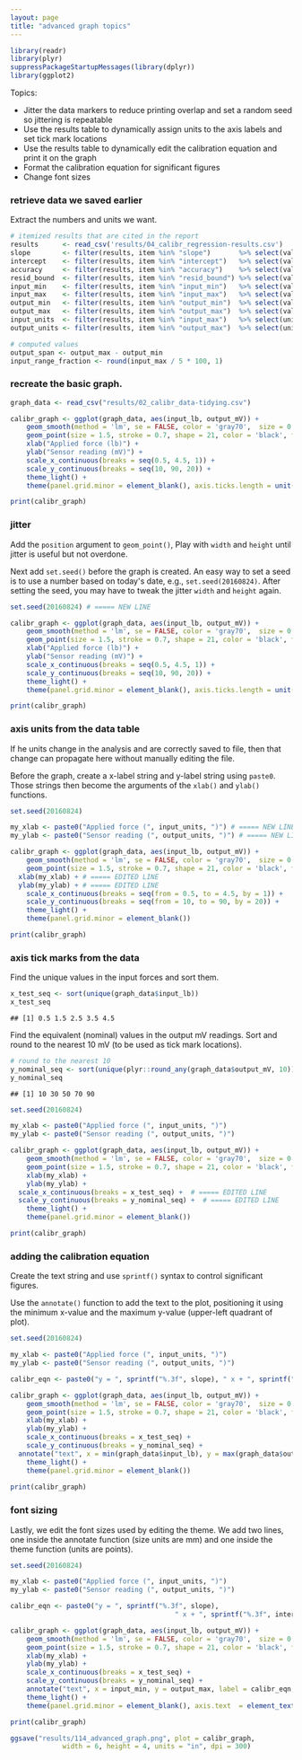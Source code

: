 ```yaml
---
layout: page
title: "advanced graph topics"
---
```





```r
library(readr)
library(plyr)
suppressPackageStartupMessages(library(dplyr))
library(ggplot2)
```

Topics: 

- Jitter the data markers to reduce printing overlap and set a random seed so jittering is repeatable 
- Use the results table to dynamically assign units to the axis labels and set  tick mark locations
- Use the results table to dynamically edit the calibration equation and print it on the graph
- Format the calibration equation for significant figures
- Change font sizes

### retrieve data we saved earlier

Extract the numbers and units we want. 


```r
# itemized results that are cited in the report 
results      <- read_csv('results/04_calibr_regression-results.csv')
slope        <- filter(results, item %in% "slope")       %>% select(value)
intercept    <- filter(results, item %in% "intercept")   %>% select(value)
accuracy     <- filter(results, item %in% "accuracy")    %>% select(value)
resid_bound  <- filter(results, item %in% "resid_bound") %>% select(value)
input_min    <- filter(results, item %in% "input_min")   %>% select(value)
input_max    <- filter(results, item %in% "input_max")   %>% select(value)
output_min   <- filter(results, item %in% "output_min")  %>% select(value)
output_max   <- filter(results, item %in% "output_max")  %>% select(value)
input_units  <- filter(results, item %in% "input_max")   %>% select(units)
output_units <- filter(results, item %in% "output_max")  %>% select(units)

# computed values
output_span <- output_max - output_min
input_range_fraction <- round(input_max / 5 * 100, 1)
```


### recreate the basic graph. 


```r
graph_data <- read_csv("results/02_calibr_data-tidying.csv")

calibr_graph <- ggplot(graph_data, aes(input_lb, output_mV)) +
    geom_smooth(method = 'lm', se = FALSE, color = 'gray70',  size = 0.5) + 
    geom_point(size = 1.5, stroke = 0.7, shape = 21, color = 'black', fill= 'gray70') +
    xlab("Applied force (lb)") + 
    ylab("Sensor reading (mV)") +
    scale_x_continuous(breaks = seq(0.5, 4.5, 1)) +
    scale_y_continuous(breaks = seq(10, 90, 20)) +
    theme_light() +
    theme(panel.grid.minor = element_blank(), axis.ticks.length = unit(2, "mm"))

print(calibr_graph)
```

### jitter

Add the `position` argument to `geom_point()`, Play with `width` and `height` until jitter is useful but not overdone. 

Next add `set.seed()` before the graph is created. An easy way to set a seed is to use a number based on today's date, e.g., `set.seed(20160824)`. After setting the seed, you may have to tweak the jitter `width` and `height` again. 


```r
set.seed(20160824) # ===== NEW LINE

calibr_graph <- ggplot(graph_data, aes(input_lb, output_mV)) +
    geom_smooth(method = 'lm', se = FALSE, color = 'gray70',  size = 0.5) + 
    geom_point(size = 1.5, stroke = 0.7, shape = 21, color = 'black', fill= 'gray70', position = position_jitter(width = 0.08, height = 0)) + # ===== ADD POSITION ARGUMENT
    xlab("Applied force (lb)") + 
    ylab("Sensor reading (mV)") +
    scale_x_continuous(breaks = seq(0.5, 4.5, 1)) +
    scale_y_continuous(breaks = seq(10, 90, 20)) +
    theme_light() +
    theme(panel.grid.minor = element_blank(), axis.ticks.length = unit(2, "mm"))

print(calibr_graph)
```

### axis units from the data table

If he units change in the analysis and are correctly saved to file, then that change can propagate here without manually editing the file. 

Before the graph, create a x-label string and y-label string using `paste0`. Those strings then become the arguments of the `xlab()` and `ylab()` functions. 


```r
set.seed(20160824)

my_xlab <- paste0("Applied force (", input_units, ")") # ===== NEW LINE
my_ylab <- paste0("Sensor reading (", output_units, ")") # ===== NEW LINE

calibr_graph <- ggplot(graph_data, aes(input_lb, output_mV)) +
    geom_smooth(method = 'lm', se = FALSE, color = 'gray70',  size = 0.5) + 
    geom_point(size = 1.5, stroke = 0.7, shape = 21, color = 'black', fill= 'gray70', position = position_jitter(width = 0.08, height = 0)) + 
  xlab(my_xlab) + # ===== EDITED LINE
  ylab(my_ylab) + # ===== EDITED LINE
	scale_x_continuous(breaks = seq(from = 0.5, to = 4.5, by = 1)) +
	scale_y_continuous(breaks = seq(from = 10, to = 90, by = 20)) +
	theme_light() +
	theme(panel.grid.minor = element_blank())

print(calibr_graph)
```

### axis tick marks from the data

Find the unique values in the input forces and sort them. 


```r
x_test_seq <- sort(unique(graph_data$input_lb))
x_test_seq
```

```
## [1] 0.5 1.5 2.5 3.5 4.5
```

Find the equivalent (nominal) values in the output mV readings. Sort and round to the nearest 10 mV (to be used as tick mark locations). 


```r
# round to the nearest 10
y_nominal_seq <- sort(unique(plyr::round_any(graph_data$output_mV, 10)))
y_nominal_seq
```

```
## [1] 10 30 50 70 90
```


```r
set.seed(20160824)

my_xlab <- paste0("Applied force (", input_units, ")")
my_ylab <- paste0("Sensor reading (", output_units, ")")

calibr_graph <- ggplot(graph_data, aes(input_lb, output_mV)) +
    geom_smooth(method = 'lm', se = FALSE, color = 'gray70',  size = 0.5) + 
    geom_point(size = 1.5, stroke = 0.7, shape = 21, color = 'black', fill= 'gray70', position = position_jitter(width = 0.08, height = 0)) + 
	xlab(my_xlab) + 
	ylab(my_ylab) +
  scale_x_continuous(breaks = x_test_seq) +  # ===== EDITED LINE
  scale_y_continuous(breaks = y_nominal_seq) +  # ===== EDITED LINE
	theme_light() +
	theme(panel.grid.minor = element_blank())

print(calibr_graph)
```


### adding the calibration equation

Create the text string and use `sprintf()` syntax to control significant figures.

Use the `annotate()` function to add the text to the plot, positioning it using the minimum x-value and the maximum y-value (upper-left quadrant of plot).  


```r
set.seed(20160824)

my_xlab <- paste0("Applied force (", input_units, ")")
my_ylab <- paste0("Sensor reading (", output_units, ")")

calibr_eqn <- paste0("y = ", sprintf("%.3f", slope), " x + ", sprintf("%.3f", intercept)) # ===== NEW LINE

calibr_graph <- ggplot(graph_data, aes(input_lb, output_mV)) +
    geom_smooth(method = 'lm', se = FALSE, color = 'gray70',  size = 0.5) + 
    geom_point(size = 1.5, stroke = 0.7, shape = 21, color = 'black', fill= 'gray70', position = position_jitter(width = 0.08, height = 0)) + 
	xlab(my_xlab) + 
	ylab(my_ylab) +
	scale_x_continuous(breaks = x_test_seq) +
	scale_y_continuous(breaks = y_nominal_seq) +
  annotate("text", x = min(graph_data$input_lb), y = max(graph_data$output_mV), label = calibr_eqn, family = "serif", fontface = "italic", hjust = "left", vjust = "top") +  # ===== NEW LINE
	theme_light() +
	theme(panel.grid.minor = element_blank())
		
print(calibr_graph)
```

### font sizing

Lastly, we edit the font sizes used by editing the theme. We add two lines, one inside the annotate function (size units are mm) and one inside the theme function (units are points). 


```r
set.seed(20160824)

my_xlab <- paste0("Applied force (", input_units, ")")
my_ylab <- paste0("Sensor reading (", output_units, ")")

calibr_eqn <- paste0("y = ", sprintf("%.3f", slope), 
										 " x + ", sprintf("%.3f", intercept)) 

calibr_graph <- ggplot(graph_data, aes(input_lb, output_mV)) +
    geom_smooth(method = 'lm', se = FALSE, color = 'gray70',  size = 0.5) + 
    geom_point(size = 1.5, stroke = 0.7, shape = 21, color = 'black', fill= 'gray70', position = position_jitter(width = 0.08, height = 0)) + 
	xlab(my_xlab) + 
	ylab(my_ylab) +
	scale_x_continuous(breaks = x_test_seq) +
	scale_y_continuous(breaks = y_nominal_seq) +
	annotate("text", x = input_min, y = output_max, label = calibr_eqn, family = "serif", fontface = "italic", hjust = "left", vjust = "top", size = 11/2.85) + # ===== ADD SIZE ARGUMENTS in mm (convert using 2.85 pt/mm)
	theme_light() +
	theme(panel.grid.minor = element_blank(), axis.text  = element_text(size = 10), axis.title = element_text(size = 10)) # ===== ADD SIZE ARGUMENTS in points

print(calibr_graph)

ggsave("results/114_advanced_graph.png", plot = calibr_graph, 
			 width = 6, height = 4, units = "in", dpi = 300)
```

